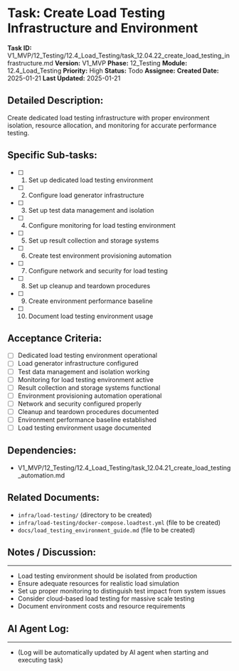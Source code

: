 # Task: Create Load Testing Infrastructure and Environment

**Task ID:** V1_MVP/12_Testing/12.4_Load_Testing/task_12.04.22_create_load_testing_infrastructure.md
**Version:** V1_MVP
**Phase:** 12_Testing
**Module:** 12.4_Load_Testing
**Priority:** High
**Status:** Todo
**Assignee:**
**Created Date:** 2025-01-21
**Last Updated:** 2025-01-21

## Detailed Description:
Create dedicated load testing infrastructure with proper environment isolation, resource allocation, and monitoring for accurate performance testing.

## Specific Sub-tasks:
- [ ] 1. Set up dedicated load testing environment
- [ ] 2. Configure load generator infrastructure
- [ ] 3. Set up test data management and isolation
- [ ] 4. Configure monitoring for load testing environment
- [ ] 5. Set up result collection and storage systems
- [ ] 6. Create test environment provisioning automation
- [ ] 7. Configure network and security for load testing
- [ ] 8. Set up cleanup and teardown procedures
- [ ] 9. Create environment performance baseline
- [ ] 10. Document load testing environment usage

## Acceptance Criteria:
- [ ] Dedicated load testing environment operational
- [ ] Load generator infrastructure configured
- [ ] Test data management and isolation working
- [ ] Monitoring for load testing environment active
- [ ] Result collection and storage systems functional
- [ ] Environment provisioning automation operational
- [ ] Network and security configured properly
- [ ] Cleanup and teardown procedures documented
- [ ] Environment performance baseline established
- [ ] Load testing environment usage documented

## Dependencies:
- V1_MVP/12_Testing/12.4_Load_Testing/task_12.04.21_create_load_testing_automation.md

## Related Documents:
- `infra/load-testing/` (directory to be created)
- `infra/load-testing/docker-compose.loadtest.yml` (file to be created)
- `docs/load_testing_environment_guide.md` (file to be created)

## Notes / Discussion:
---
* Load testing environment should be isolated from production
* Ensure adequate resources for realistic load simulation
* Set up proper monitoring to distinguish test impact from system issues
* Consider cloud-based load testing for massive scale testing
* Document environment costs and resource requirements

## AI Agent Log:
---
* (Log will be automatically updated by AI agent when starting and executing task)